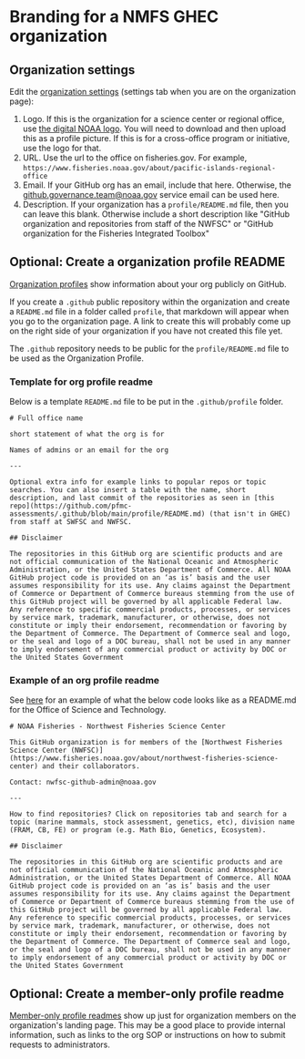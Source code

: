 # Branding for a NMFS GHEC organization

## Organization settings

Edit the [organization settings](https://docs.github.com/en/enterprise-cloud@latest/organizations/collaborating-with-groups-in-organizations/accessing-your-organizations-settings) (settings tab when you are on the organization page):

1. Logo. If this is the organization for a science center or regional office, use [the digital NOAA logo](https://drive.google.com/drive/folders/17QrjaWNvm4Tfhd3JdML6Kc2r8px4VE1O). You will need to download and then upload this as a profile picture. If this is for a cross-office program or initiative, use the logo for that.
2. URL. Use the url to the office on fisheries.gov. For example, `https://www.fisheries.noaa.gov/about/pacific-islands-regional-office`
3. Email. If your GitHub org has an email, include that here. Otherwise, the github.governance.team@noaa.gov service email can be used here.
4. Description. If your organization has a `profile/README.md` file, then you can leave this blank. Otherwise include a short description like "GitHub organization and repositories from staff of the NWFSC" or "GitHub organization for the Fisheries Integrated Toolbox"

## Optional: Create a organization profile README

[Organization profiles](https://docs.github.com/en/enterprise-cloud@latest/organizations/collaborating-with-groups-in-organizations/customizing-your-organizations-profile#organization-profile-readmes) show information about your org publicly on GitHub.

If you create a `.github` public repository within the organization and create a `README.md` file in a folder called `profile`, that markdown will appear when you go to the organization page. A link to create this will probably come up on the right side of your organization if you have not created this file yet.

The `.github` repository needs to be public for the `profile/README.md` file to be used as the Organization Profile.

### Template for org profile readme

Below is a template `README.md` file to be put in the  `.github/profile` folder.

```
# Full office name

short statement of what the org is for

Names of admins or an email for the org

---

Optional extra info for example links to popular repos or topic searches. You can also insert a table with the name, short description, and last commit of the repositories as seen in [this repo](https://github.com/pfmc-assessments/.github/blob/main/profile/README.md) (that isn't in GHEC) from staff at SWFSC and NWFSC.

## Disclaimer

The repositories in this GitHub org are scientific products and are not official communication of the National Oceanic and Atmospheric Administration, or the United States Department of Commerce. All NOAA GitHub project code is provided on an ‘as is’ basis and the user assumes responsibility for its use. Any claims against the Department of Commerce or Department of Commerce bureaus stemming from the use of this GitHub project will be governed by all applicable Federal law. Any reference to specific commercial products, processes, or services by service mark, trademark, manufacturer, or otherwise, does not constitute or imply their endorsement, recommendation or favoring by the Department of Commerce. The Department of Commerce seal and logo, or the seal and logo of a DOC bureau, shall not be used in any manner to imply endorsement of any commercial product or activity by DOC or the United States Government
```

### Example of an org profile readme

See [here](https://github.com/nmfs-ost/.github/blob/main/profile/README.md) for an example of what the below code looks like as a README.md for the Office of Science and Technology.

```
# NOAA Fisheries - Northwest Fisheries Science Center

This GitHub organization is for members of the [Northwest Fisheries Science Center (NWFSC)](https://www.fisheries.noaa.gov/about/northwest-fisheries-science-center) and their collaborators. 

Contact: nwfsc-github-admin@noaa.gov

---

How to find repositories? Click on repositories tab and search for a topic (marine mammals, stock assessment, genetics, etc), division name (FRAM, CB, FE) or program (e.g. Math Bio, Genetics, Ecosystem). 

## Disclaimer

The repositories in this GitHub org are scientific products and are not official communication of the National Oceanic and Atmospheric Administration, or the United States Department of Commerce. All NOAA GitHub project code is provided on an ‘as is’ basis and the user assumes responsibility for its use. Any claims against the Department of Commerce or Department of Commerce bureaus stemming from the use of this GitHub project will be governed by all applicable Federal law. Any reference to specific commercial products, processes, or services by service mark, trademark, manufacturer, or otherwise, does not constitute or imply their endorsement, recommendation or favoring by the Department of Commerce. The Department of Commerce seal and logo, or the seal and logo of a DOC bureau, shall not be used in any manner to imply endorsement of any commercial product or activity by DOC or the United States Government
```

## Optional: Create a member-only profile readme

[Member-only profile readmes](https://docs.github.com/en/enterprise-cloud@latest/organizations/collaborating-with-groups-in-organizations/customizing-your-organizations-profile#adding-a-member-only-organization-profile-readme) show up just for organization members on the organization's landing page. This may be a good place to provide internal information, such as links to the org SOP or instructions on how to submit requests to administrators.
